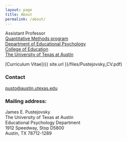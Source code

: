 ```yaml
---
layout: page
title: About
permalink: /about/
---
```


Assistant Professor  
[Quantitative Methods program](http://www.edb.utexas.edu/education/departments/edp/doctoral/qm/)  
[Department of Educational Psychology](http://www.edb.utexas.edu/education/departments/edp/)  
[College of Education](http://www.edb.utexas.edu/education/home/)  
[The University of Texas at Austin](http://www.utexas.edu/)

[Curriculum Vitae]({{ site.url }}/files/Pustejovsky_CV.pdf)

### Contact

[pusto@austin.utexas.edu](mailto:pusto@austin.utexas.edu)

### Mailing address:

James E. Pustejovsky  
The University of Texas at Austin  
Educational Psychology Department  
1912 Speedway, Stop D5800  
Austin, TX 78712-1289


